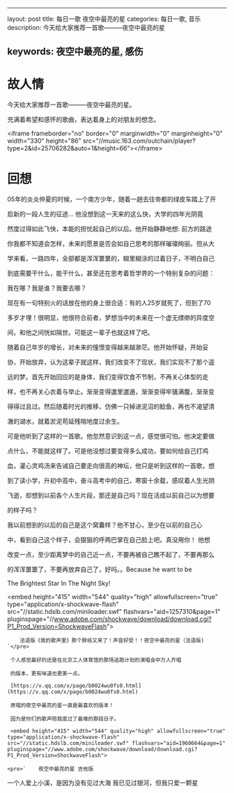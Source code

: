 * * *

layout: post
title: 每日一歌 夜空中最亮的星
categories: 每日一歌, 音乐
description: 今天给大家推荐一首歌———夜空中最亮的星

## keywords: 夜空中最亮的星, 感伤

# 故人情

今天给大家推荐一首歌———夜空中最亮的星。

充满着希望和感怀的歌曲，表达着身上的对朋友的想念。

&lt;iframe frameborder="no" border="0" marginwidth="0" marginheight="0" width="330" height="86" src="//music.163.com/outchain/player?type=2&amp;id=25706282&amp;auto=1&amp;height=66"&gt;&lt;/iframe&gt;

# 回想

05年的炎炎仲夏的时候，一个南方少年，随着一趟去往帝都的绿皮车踏上了开

启新的一段人生的征途... 他没想到这一天来的这么快，大学的四年光阴竟

然度过得如此飞快，本能的担忧起自己的以后。他开始静静地想: 前方的路途

你我都不知道会怎样，未来的愿景是否会如自己思考的那样璀璨绚丽。但从大

学来看，一路四年，全部都是浑浑噩噩的，糊里糊涂的过着日子，不明白自己

到底需要干什么，能干什么，甚至还在思考着哲学界的一个特别复杂的问题：

我在哪？我是谁？我要去哪？

现在有一句特别火的话放在他的身上很合适：有的人25岁就死了，但到了70

多岁才埋！很明显，他很符合前者，梦想当中的未来在一个虚无缥缈的异度空

间，和他之间恍如隔世。可能这一辈子也就这样了吧。

随着自己年岁的增长，对未来的憧憬变得越来越渺茫。他开始怀疑，开始妥

协，开始放弃，认为这辈子就这样，我们改变不了现状，我们实现不了那个遥

远的梦。首先开始回应的是身体，我们变得饮食不节制，不再关心体型的走

样，也不再关心衣着与举止。渐渐变得邋里邋遢，渐渐变得牢骚满腹，渐渐变

得得过且过。然后随着时光的推移，仿佛一只掉进泥沼的鲶鱼，再也不渴望清

澈的湖水，就着淤泥苟延残喘地度过余生。

可是他听到了这样的一首歌。他忽然意识到这一点，感觉很可怕。他决定要做

点什么，不能就这样了。可是他没想过要变得多么成功，要如何给自己打鸡

血，灌心灵鸡汤来告诫自己要走向很高的神坛，他只是听到这样的一首歌，想

到了读小学，升初中高中，奋斗高考中的自己，寒窗十余载，感叹着人生光阴

飞逝，却想到以前各个人生片段，那还是自己吗？现在活成以前自己以为想要

的样子吗？

我以前想到的以后的自己是这个窝囊样？他不甘心，至少在以前的自己心

中，看到自己这个样子，会狠狠的呼两巴掌在自己脸上吧。真没用你！ 他想

改变一点，至少距离梦中的自己近一点，不要再被自己瞧不起了，不要再那么

的浑浑噩噩了，不要再放弃自己了，好吗。。Because he want to be 

The Brightest Star In The Night Sky!

&lt;embed height="415" width="544" quality="high" allowfullscreen="true" type="application/x-shockwave-flash" src="//static.hdslb.com/miniloader.swf" flashvars="aid=1257310&amp;page=1" pluginspage="//www.adobe.com/shockwave/download/download.cgi?P1_Prod_Version=ShockwaveFlash"&gt;

        法语版《我的歌声里》那个胖纸又来了！声音好受！！夜空中最亮的星（法语版)
    `</pre>

     个人感觉最好的还是在北京工人体育馆的那场逃跑计划的演唱会中万人齐唱

     的版本，更有味道也更美一点。

     [https://v.qq.com/x/page/b0024wu0fs0.html](https://v.qq.com/x/page/b0024wu0fs0.html)

     原唱的夜空中最亮的星一直是最喜欢的版本！

     因为是你们的歌声陪我度过了最难的那段日子。

     <embed height="415" width="544" quality="high" allowfullscreen="true" type="application/x-shockwave-flash" src="//static.hdslb.com/miniloader.swf" flashvars="aid=1960664&page=1" pluginspage="//www.adobe.com/shockwave/download/download.cgi?P1_Prod_Version=ShockwaveFlash">

    <pre>`    夜空中最亮的星 吉他版

一个人爱上小溪，是因为没有见过大海   我已见过银河，但我只爱一颗星
